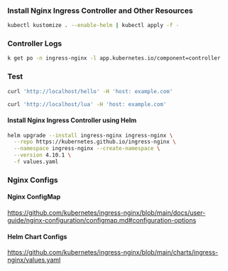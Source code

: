 ### Install Nginx Ingress Controller and Other Resources

```sh
kubectl kustomize . --enable-helm | kubectl apply -f -
```

### Controller Logs

```sh
k get po -n ingress-nginx -l app.kubernetes.io/component=controller
```

### Test

```sh
curl 'http://localhost/hello' -H 'host: example.com'
```

```sh
curl 'http://localhost/lua' -H 'host: example.com'
```

#### Install Nginx Ingress Controller using Helm

```sh
helm upgrade --install ingress-nginx ingress-nginx \
  --repo https://kubernetes.github.io/ingress-nginx \
  --namespace ingress-nginx --create-namespace \
  --version 4.10.1 \
  -f values.yaml
```

### Nginx Configs

#### Nginx ConfigMap
https://github.com/kubernetes/ingress-nginx/blob/main/docs/user-guide/nginx-configuration/configmap.md#configuration-options


#### Helm Chart Configs
https://github.com/kubernetes/ingress-nginx/blob/main/charts/ingress-nginx/values.yaml
